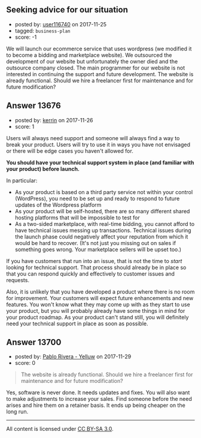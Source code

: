 ## Seeking advice for our situation

- posted by: [user116740](https://stackexchange.com/users/10591515/user116740) on 2017-11-25
- tagged: `business-plan`
- score: -1

We will launch our ecommerce service that uses wordpress (we modified it to become a bidding and marketplace website). We outsourced the development of our website but unfortunately the owner died and the outsource company closed. The main programmer for our website is not interested in continuing the support and future development. The website is already functional. Should we hire a freelancer first for maintenance and for future modification?


## Answer 13676

- posted by: [kerrin](https://stackexchange.com/users/1621372/kerrin) on 2017-11-26
- score: 1

Users will always need support and someone will always find a way to break your product.  Users will try to use it in ways you have not envisaged or there will be edge cases you haven't allowed for.

**You should have your technical support system in place (and familiar with your product) before launch.**  

In particular:

 - As your product is based on a third party service not within your
   control (WordPress), you need to be set up and ready to respond to
   future updates of the Wordpress platform
 - As your product will be self-hosted, there are so many different shared hosting platforms that will be impossible to test for
 - As a two-sided marketplace, with real-time bidding, you cannot afford to have technical issues messing up transactions.  Technical issues during the launch phase could negatively affect your reputation from which it would be hard to recover.  (It's not just you missing out on sales if something goes wrong.  Your marketplace sellers will be upset too.)

If you have customers that run into an issue, that is not the time to *start* looking for technical support.  That process should already be in place so that you can respond quickly and effectively to customer issues and requests.

Also, it is unlikely that you have developed a product where there is no room for improvement.  Your customers will expect future enhancements and new features.  You won't know what they may come up with as they start to use your product, but you will probably already have some things in mind for your product roadmap.  As your product can't stand still, you will definitely need your technical support in place as soon as possible.


## Answer 13700

- posted by: [Pablo Rivera - Yelluw](https://stackexchange.com/users/12380190/pablo-rivera-yelluw) on 2017-11-29
- score: 0

> The website is already functional. Should we hire a freelancer first for maintenance and for future modification?

Yes, software is never done. It needs updates and fixes. You will also want to make adjustments to increase your sales. Find someone before the need arises and hire them on a retainer basis. It ends up being cheaper on the long run.



---

All content is licensed under [CC BY-SA 3.0](https://creativecommons.org/licenses/by-sa/3.0/).
